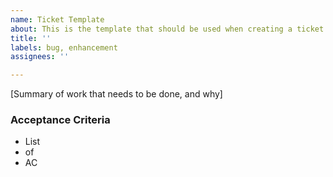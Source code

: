 ```yaml
---
name: Ticket Template
about: This is the template that should be used when creating a ticket
title: ''
labels: bug, enhancement
assignees: ''

---
```


[Summary of work that needs to be done, and why]

### Acceptance Criteria
 * List
 * of
 * AC

